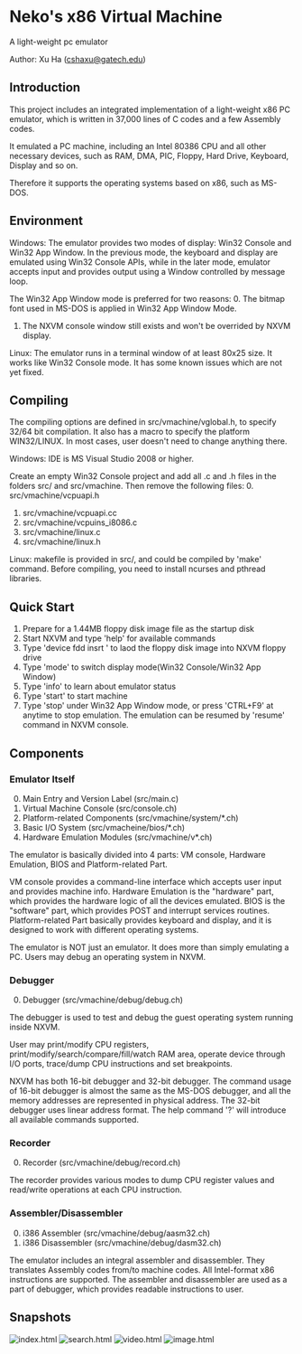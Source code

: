 Neko's x86 Virtual Machine
==========================
A light-weight pc emulator

Author: Xu Ha (cshaxu@gatech.edu)

Introduction
------------
 This project includes an integrated implementation of a light-weight x86 PC emulator, which is written in 37,000 lines of C codes and a few Assembly codes.

 It emulated a PC machine, including an Intel 80386 CPU and all other necessary devices, such as RAM, DMA, PIC, Floppy, Hard Drive, Keyboard, Display and so on.

 Therefore it supports the operating systems based on x86, such as MS-DOS.

Environment
-----------

 Windows: The emulator provides two modes of display: Win32 Console and Win32 App Window.
 In the previous mode, the keyboard and display are emulated using Win32 Console APIs, while in the later mode, emulator accepts input and provides output using a Window controlled by message loop.

 The Win32 App Window mode is preferred for two reasons:
0. The bitmap font used in MS-DOS is applied in Win32 App Window Mode.
1. The NXVM console window still exists and won't be overrided by NXVM display.

 Linux: The emulator runs in a terminal window of at least 80x25 size. It works like Win32 Console mode. It has some known issues which are not yet fixed.
 
Compiling
---------

 The compiling options are defined in src/vmachine/vglobal.h, to specify 32/64 bit compilation. It also has a macro to specify the platform WIN32/LINUX.
 In most cases, user doesn't need to change anything there.

 Windows: IDE is MS Visual Studio 2008 or higher.
 
 Create an empty Win32 Console project and add all .c and .h files in the folders src/ and src/vmachine. Then remove the following files:
0. src/vmachine/vcpuapi.h
1. src/vmachine/vcpuapi.cc
2. src/vmachine/vcpuins_i8086.c
3. src/vmachine/linux.c
4. src/vmachine/linux.h

 Linux: makefile is provided in src/, and could be compiled by 'make' command.
 Before compiling, you need to install ncurses and pthread libraries.

Quick Start
-----------
1. Prepare for a 1.44MB floppy disk image file as the startup disk
2. Start NXVM and type 'help' for available commands
3. Type 'device fdd insrt <filename>' to laod the floppy disk image into NXVM floppy drive
4. Type 'mode' to switch display mode(Win32 Console/Win32 App Window)
5. Type 'info' to learn about emulator status
6. Type 'start' to start machine
7. Type 'stop' under Win32 App Window mode, or press 'CTRL+F9' at anytime to stop emulation. The emulation can be resumed by 'resume' command in NXVM console.

Components
----------

### Emulator Itself
0. Main Entry and Version Label (src/main.c)
1. Virtual Machine Console (src/console.ch)
2. Platform-related Components (src/vmachine/system/*.ch)
3. Basic I/O System (src/vmacheine/bios/*.ch)
4. Hardware Emulation Modules (src/vmachine/v*.ch)

 The emulator is basically divided into 4 parts: VM console, Hardware Emulation, BIOS and Platform-related Part.

 VM console provides a command-line interface which accepts user input and provides machine info.
 Hardware Emulation is the "hardware" part, which provides the hardware logic of all the devices emulated.
 BIOS is the "software" part, which provides POST and interrupt services routines.
 Platform-related Part basically provides keyboard and display, and it is designed to work with different operating systems.

 The emulator is NOT just an emulator. It does more than simply emulating a PC. Users may debug an operating system in NXVM.

### Debugger
0. Debugger (src/vmachine/debug/debug.ch)

 The debugger is used to test and debug the guest operating system running inside NXVM.

 User may print/modify CPU registers, print/modify/search/compare/fill/watch RAM area, operate device through I/O ports, trace/dump CPU instructions and set breakpoints.

 NXVM has both 16-bit debugger and 32-bit debugger. The command usage of 16-bit debugger is almost the same as the MS-DOS debugger, and all the memory addresses are represented in physical address. The 32-bit debugger uses linear address format. The help command '?' will introduce all available commands supported.

### Recorder
0. Recorder (src/vmachine/debug/record.ch)

 The recorder provides various modes to dump CPU register values and read/write operations at each CPU instruction.

### Assembler/Disassembler
0. i386 Assembler (src/vmachine/debug/aasm32.ch)
1. i386 Disassembler (src/vmachine/debug/dasm32.ch)
 
 The emulator includes an integral assembler and disassembler. They translates Assembly codes from/to machine codes. All Intel-format x86 instructions are supported.
 The assembler and disassembler are used as a part of debugger, which provides readable instructions to user.

Snapshots
---------
![index.html](Snapshots/index.png)
![search.html](Snapshots/search.png)
![video.html](Snapshots/video.png)
![image.html](Snapshots/image.png)
